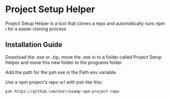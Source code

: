 # Project Setup Helper

Project Setup Helper is a tool that clones a repo and automatically runs npm i for a easier cloning process

## Installation Guide 

Download the .exe or .zip, move the .exe in to a folder called Project Setup Helper and move this new folder to the programs folder.

Add the path for the psh.exe in the Path env variable.

Use a npm project's repo url with psh like this:

`psh https://github.com/User/examp-npm-project-repo`
